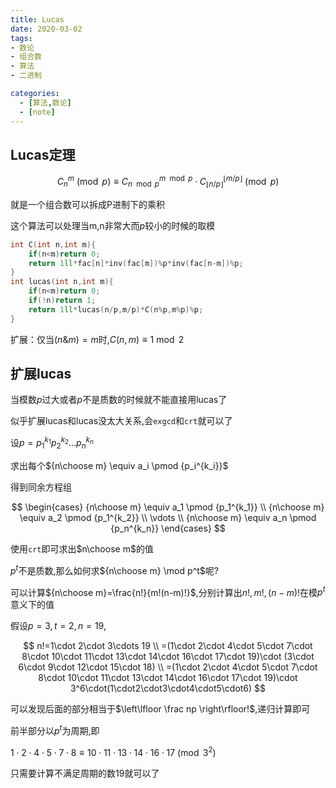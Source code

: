 ```yaml
---
title: Lucas
date: 2020-03-02
tags: 
- 数论
- 组合数
- 算法
- 二进制

categories:
  - [算法,数论]
  - [note]
---
```


## Lucas定理

$$C_n^m\pmod p\equiv C_{n\mod p}^{m\mod p} \cdot C_{\lfloor n/p\rfloor}^{\lfloor m/p\rfloor}\pmod p$$

就是一个组合数可以拆成P进制下的乘积

这个算法可以处理当m,n非常大而$p$较小的时候的取模

```cpp
int C(int n,int m){
    if(n<m)return 0;
    return 1ll*fac[n]*inv(fac[m])%p*inv(fac[n-m])%p;
}
int lucas(int n,int m){
    if(n<m)return 0;
    if(!n)return 1;
    return 1ll*lucas(n/p,m/p)*C(n%p,m%p)%p;
}
```

扩展：仅当$(n\&m)=m$时,$C(n,m) \equiv 1 \bmod 2$

## 扩展lucas

当模数$p$过大或者$p$不是质数的时候就不能直接用lucas了

似乎扩展lucas和lucas没太大关系,会`exgcd`和`crt`就可以了

设$p=p_1^{k_1}p_2^{k_2}\dots p_n^{k_n}$

求出每个${n\choose m} \equiv a_i \pmod {p_i^{k_i}}$

得到同余方程组

$$
\begin{cases}
{n\choose m} \equiv a_1 \pmod {p_1^{k_1}}
\\
{n\choose m} \equiv a_2 \pmod {p_1^{k_2}}
\\
\vdots
\\
{n\choose m} \equiv a_n \pmod {p_n^{k_n}}
\end{cases}
$$

使用`crt`即可求出$n\choose m$的值

$p^t$不是质数,那么如何求${n\choose m} \mod p^t$呢?

可以计算${n\choose m}=\frac{n!}{m!(n-m)!}$,分别计算出$n!,m!,(n-m)!$在模$p^t$意义下的值

假设$p=3,t=2,n=19$,

$$
n!=1\cdot 2\cdot 3\cdots 19
\\
=(1\cdot 2\cdot 4\cdot 5\cdot 7\cdot 8\cdot 10\cdot 11\cdot 13\cdot 14\cdot 16\cdot 17\cdot 19)\cdot (3\cdot 6\cdot 9\cdot 12\cdot 15\cdot 18)
\\ 
=(1\cdot 2\cdot 4\cdot 5\cdot 7\cdot 8\cdot 10\cdot 11\cdot 13\cdot 14\cdot 16\cdot 17\cdot 19)\cdot 3^6\cdot(1\cdot2\cdot3\cdot4\cdot5\cdot6)
$$

可以发现后面的部分相当于$\left\lfloor \frac np \right\rfloor!$,递归计算即可

前半部分以$p^t$为周期,即

$1\cdot 2\cdot 4\cdot 5\cdot 7\cdot 8 \equiv 10\cdot 11\cdot 13\cdot 14\cdot 16\cdot 17 \pmod {3^2}$

只需要计算不满足周期的数$19$就可以了